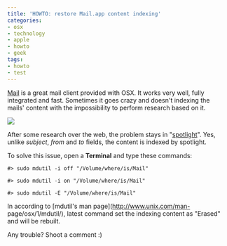 ```yaml
---
title: 'HOWTO: restore Mail.app content indexing'
categories:
- osx
- technology
- apple
- howto
- geek
tags:
- howto
- test
---
```

[Mail](http://www.apple.com/macosx/what-is-macosx/mail-ical-address-book.html)
is a great mail client provided with OSX. It works very well, fully integrated
and fast. Sometimes it goes crazy and doesn't indexing the mails' content with
the impossibility to perform research based on it.

[![]({{site.url}}/images/mail.png)]({{site.url}}/images/mail.png)

  
After some research over the web, the problem stays in
"[spotlight](http://www.apple.com/macosx/what-is-macosx/spotlight.html)". Yes,
unlike _subject_, _from_ and _to_ fields, the content is indexed by spotlight.

To solve this issue, open a **Terminal** and type these commands:

    
    
    #> sudo mdutil -i off "/Volume/where/is/Mail"  
    
    #> sudo mdutil -i on "/Volume/where/is/Mail"  
    
    #> sudo mdutil -E "/Volume/where/is/Mail"

  
In according to [mdutil's man page](http://www.unix.com/man-
page/osx/1/mdutil/), latest command set the indexing content as "Erased" and
will be rebuilt.

Any trouble? Shoot a comment :)

